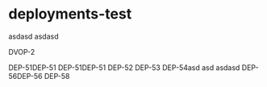 # deployments-test

asdasd
asdasd

DVOP-2

DEP-51DEP-51
DEP-51DEP-51
DEP-52
DEP-53
DEP-54asd
asd
asdasd
DEP-56DEP-56
DEP-58

